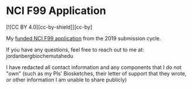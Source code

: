 # NCI F99 Application

[![CC BY 4.0][cc-by-shield]][cc-by]

My [funded NCI F99 application](https://github.com/j-berg/nci_f99/blob/main/Berg-Jordan_NCI-F99_2019-application_Redacted.pdf) from the 2019 submission cycle.

If you have any questions, feel free to reach out to me at: jordan<dot>berg<at>biochem<dot>utah<dot>edu
  
I have redacted all contact information and any components that I do not "own" (such as my PIs' Biosketches, their letter of support that they wrote, or other information I am unable to share publicly)
